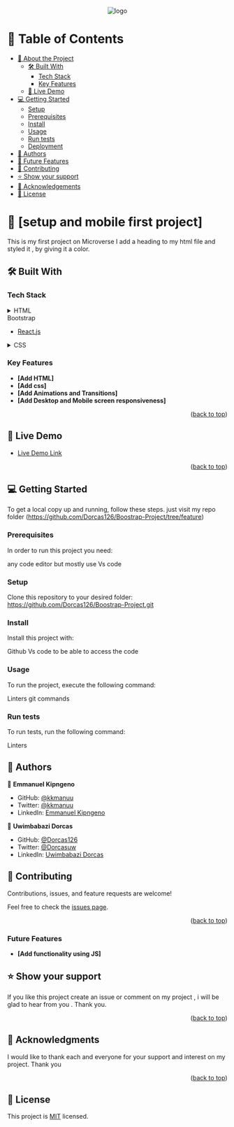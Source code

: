 <a name="readme-top"></a>

<div align="center">
  
  <img src="https://dl.dropboxusercontent.com/s/36qn9s23n9mgsth/dorcaslogo.png" alt="logo" width=""  height="auto" />
  <br/>

  <h3><b></b></h3>

</div>



# 📗 Table of Contents

- [📖 About the Project](#about-project)
  - [🛠 Built With](#built-with)
    - [Tech Stack](#tech-stack)
    - [Key Features](#key-features)
  - [🚀 Live Demo](#live-demo)
- [💻 Getting Started](#getting-started)
  - [Setup](#setup)
  - [Prerequisites](#prerequisites)
  - [Install](#install)
  - [Usage](#usage)
  - [Run tests](#run-tests)
  - [Deployment](#deployment)
- [👥 Authors](#authors)
- [🔭 Future Features](#future-features)
- [🤝 Contributing](#contributing)
- [⭐️ Show your support](#support)
- [🙏 Acknowledgements](#acknowledgements)
- [📝 License](#license)



# 📖 [setup and mobile first project] 

This is my first project on Microverse 
I add a heading to my html file 
and styled it , by giving it a color.

## 🛠 Built With <a name="built-with"></a>

### Tech Stack <a name="tech-stack"></a>

<details>
  <summary>HTML</summary>
  <ul>
    <li><a href="https://reactjs.org/">React.js</a></li>
  </ul>
</details>

 <summary>Bootstrap</summary>
  <ul>
    <li><a href="https://reactjs.org/">React.js</a></li>
  </ul>
</details>

<details>
  <summary>CSS</summary>
  <ul>
    <li><a href="https://expressjs.com/">Express.js</a></li>
  </ul>
</details>


### Key Features 

- **[Add HTML]**
- **[Add css]**
- **[Add Animations and Transitions]**
- **[Add Desktop and Mobile screen responsiveness]**

<p align="right">(<a href="#readme-top">back to top</a>)</p>


## 🚀 Live Demo 

- [Live Demo Link](https://dorcas126.github.io/Boostrap-Project/)

<p align="right">(<a href="#readme-top">back to top</a>)</p>


## 💻 Getting Started 

To get a local copy up and running, follow these steps.
just visit my repo folder (https://github.com/Dorcas126/Boostrap-Project/tree/feature)

### Prerequisites

In order to run this project you need:

any code editor 
but mostly use Vs code

### Setup 

Clone this repository to your desired folder:
https://github.com/Dorcas126/Boostrap-Project.git

### Install

Install this project with:

Github
Vs code 
to be able to access the code

### Usage

To run the project, execute the following command:

Linters
git commands

### Run tests

To run tests, run the following command:

Linters


## 👥 Authors 

👤 **Emmanuel Kipngeno**

- GitHub: [@kkmanuu](https://github.com/kkmanuu)
- Twitter: [@kkmanuu](https://twitter.com/kkmanuu)
- LinkedIn: [Emmanuel Kipngeno](https://www.linkedin.com/in/emmanuel-kipngeno-879370242/)

👤 **Uwimbabazi Dorcas**

- GitHub: [@Dorcas126](https://github.com/Dorcas126)
- Twitter: [@Dorcasuw](https://twitter.com/Dorcasuwi)
- LinkedIn: [Uwimbabazi Dorcas](https://www.linkedin.com/in/uwimbabazi-dorcas-956a5a226/)


## 🤝 Contributing 

Contributions, issues, and feature requests are welcome!

Feel free to check the [issues page](../../issues/).

<p align="right">(<a href="#readme-top">back to top</a>)</p>


### Future Features 

- **[Add functionality using JS]**


## ⭐️ Show your support

If you like this project create an issue or comment on 
my project , i will be glad to hear from you .
Thank you.

<p align="right">(<a href="#readme-top">back to top</a>)</p>


## 🙏 Acknowledgments 

I would like to thank each and everyone for your support and interest on my project.
Thank you

<p align="right">(<a href="#readme-top">back to top</a>)</p>


## 📝 License <a name="license"></a>

This project is [MIT](./LICENSE) licensed.
